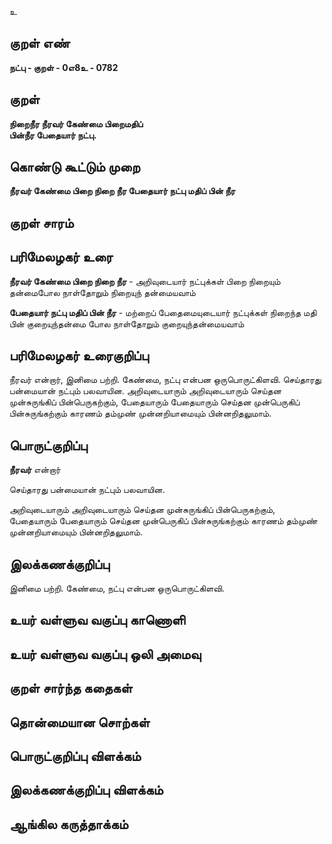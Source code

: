 உ

## குறள் எண் 

**நட்பு - குறள் - 0எ8உ - 0782**

## குறள் 

**நிறைநீர நீரவர் கேண்மை பிறைமதிப்  
பின்நீர பேதையார் நட்பு.**

## கொண்டு கூட்டும் முறை

**நீரவர் கேண்மை பிறை நிறை நீர பேதையார் நட்பு மதிப் பின் நீர**

## குறள் சாரம் 


## பரிமேலழகர் உரை

**நீரவர் கேண்மை பிறை நிறை நீர** - அறிவுடையார் நட்புக்கள் பிறை நிறையும் தன்மைபோல நாள்தோறும் நிறையுந் தன்மையவாம் 

**பேதையார் நட்பு மதிப் பின் நீர** - மற்றைப் பேதைமையுடையார் நட்புக்கள் நிறைந்த மதி பின் குறையுந்தன்மை போல நாள்தோறும் குறையுந்தன்மையவாம்

## பரிமேலழகர் உரைகுறிப்பு   
 
நீரவர் என்றார், இனிமை பற்றி. கேண்மை, நட்பு என்பன ஒருபொருட்கிளவி. செய்தாரது பன்மையான் நட்பும் பலவாயின. அறிவுடையாரும் அறிவுடையாரும் செய்தன முன்சுருங்கிப் பின்பெருகற்கும், பேதையாரும் பேதையாரும் செய்தன முன்பெருகிப் பின்சுருங்கற்கும் காரணம் தம்முண் முன்னறியாமையும் பின்னறிதலுமாம்.


## பொருட்குறிப்பு 

**நீரவர்** என்றார்  

செய்தாரது பன்மையான் நட்பும் பலவாயின. 

அறிவுடையாரும் அறிவுடையாரும் செய்தன முன்சுருங்கிப் பின்பெருகற்கும், பேதையாரும் பேதையாரும் செய்தன முன்பெருகிப் பின்சுருங்கற்கும் காரணம் தம்முண் முன்னறியாமையும் பின்னறிதலுமாம்.

## இலக்கணக்குறிப்பு  

இனிமை பற்றி. கேண்மை, நட்பு என்பன ஒருபொருட்கிளவி.

## உயர் வள்ளுவ வகுப்பு காணொளி


## உயர் வள்ளுவ வகுப்பு ஒலி அமைவு 

 
## குறள் சார்ந்த கதைகள் 


## தொன்மையான சொற்கள்


## பொருட்குறிப்பு விளக்கம்


## இலக்கணக்குறிப்பு விளக்கம்


## ஆங்கில கருத்தாக்கம் 


